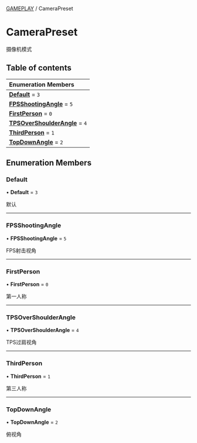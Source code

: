 [GAMEPLAY](../groups/Core.GAMEPLAY.md) / CameraPreset

# CameraPreset <Badge type="tip" text="Enumeration" /> <Score text="CameraPreset" />

摄像机模式

## Table of contents

| Enumeration Members |
| :-----|
| **[Default](mw.CameraPreset.md#default)** = ``3`` <br> |
| **[FPSShootingAngle](mw.CameraPreset.md#fpsshootingangle)** = ``5`` <br> |
| **[FirstPerson](mw.CameraPreset.md#firstperson)** = ``0`` <br> |
| **[TPSOverShoulderAngle](mw.CameraPreset.md#tpsovershoulderangle)** = ``4`` <br> |
| **[ThirdPerson](mw.CameraPreset.md#thirdperson)** = ``1`` <br> |
| **[TopDownAngle](mw.CameraPreset.md#topdownangle)** = ``2`` <br> |

## Enumeration Members

### Default <Score text="Default" /> 

• **Default** = ``3``

默认

___

### FPSShootingAngle <Score text="FPSShootingAngle" /> 

• **FPSShootingAngle** = ``5``

FPS射击视角

___

### FirstPerson <Score text="FirstPerson" /> 

• **FirstPerson** = ``0``

第一人称

___

### TPSOverShoulderAngle <Score text="TPSOverShoulderAngle" /> 

• **TPSOverShoulderAngle** = ``4``

TPS过肩视角

___

### ThirdPerson <Score text="ThirdPerson" /> 

• **ThirdPerson** = ``1``

第三人称

___

### TopDownAngle <Score text="TopDownAngle" /> 

• **TopDownAngle** = ``2``

俯视角
